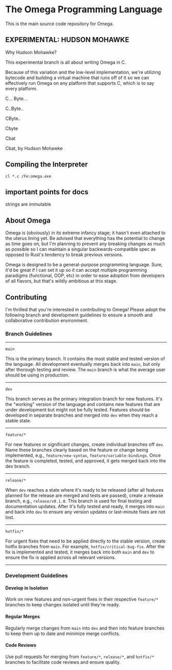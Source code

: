 # The Omega Programming Language

This is the main source code repository for Omega.

## EXPERIMENTAL: HUDSON MOHAWKE

Why Hudson Mohawke?

This experimental branch is all about writing Omega in C.

Because of this variation and the low-level implementation, we're utilizing bytecode and building a virtual machine that runs off of it so we can effectively run Omega on any platform that supports C, which is to say every platform.

C... Byte...

C..Byte..

CByte..

Cbyte

Cbat

Cbat, by Hudson Mohawke

## Compiling the Interpreter
`cl *.c /Fe:omega.exe`

## important points for docs

strings are immutable

## About Omega

Omega is (obviously) in its extreme infancy stage; it hasn't even attached to the uterus lining yet. Be advised that everything has the potential to change as time goes on, but I'm planning to prevent any breaking changes as much as possible so I can maintain a singular backwards-compatible spec as opposed to Rust's tendency to break previous versions.

Omega is designed to be a general-purpose programming language. Sure, it'd be great if I can set it up so it can accept multiple programming paradigms (functional, OOP, etc) in order to ease adoption from developers of all flavors, but that's wildly ambitious at this stage.

## Contributing
I'm thrilled that you're interested in contributing to Omega! Please adopt the following branch and development guidelines to ensure a smooth and collaborative contribution environment.

### Branch Guidelines

***

`main`

This is the primary branch. It contains the most stable and tested version of the language. All development eventually merges back into `main`, but only after thorough testing and review. The `main` branch is what the average user should be using in production.

***

`dev`

This branch serves as the primary integration branch for new features. It's the "working" version of the language and contains new features that are under development but might not be fully tested. Features should be developed in separate branches and merged into `dev` when they reach a stable state.

***

`feature/*`

For new features or significant changes, create individual branches off `dev`. Name these branches clearly based on the feature or change being implemented, e.g., `feature/new-syntax`, `feature/variable-bindings`. Once the feature is completed, tested, and approved, it gets merged back into the dev branch.

***

`release/*`

When `dev` reaches a state where it's ready to be released (after all features planned for the release are merged and tests are passed), create a release branch, e.g., `release/v0.1.0`. This branch is used for final testing and documentation updates. After it's fully tested and ready, it merges into `main` and back into `dev` to ensure any version updates or last-minute fixes are not lost.

***

`hotfix/*`

For urgent fixes that need to be applied directly to the stable version, create hotfix branches from `main`. For example, `hotfix/critical-bug-fix`. After the fix is implemented and tested, it merges back into both `main` and `dev` to ensure the fix is applied across all relevant versions.

***

### Development Guidelines

#### Develop in Isolation

Work on new features and non-urgent fixes in their respective `feature/*` branches to keep changes isolated until they're ready.

#### Regular Merges

Regularly merge changes from `main` into `dev` and then into feature branches to keep them up to date and minimize merge conflicts.

#### Code Reviews

Use pull requests for merging from `feature/*`, `release/*`, and `hotfix/*` branches to facilitate code reviews and ensure quality.
